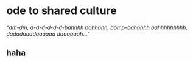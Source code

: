 # ode to shared culture

*"dm-dm, d-d-d-d-d-d-bahhhh bahhhhh, bomp-bahhhhh bahhhhhhhhh, dadadadadaaaaaa daaaaaah..."*

## haha